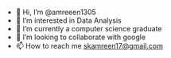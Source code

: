 - 👋 Hi, I’m @amreeen1305
- 👀 I’m interested in Data Analysis
- 🌱 I’m currently a computer science graduate
- 💞️ I’m looking to collaborate with google
- 📫 How to reach me skamreen17@gmail.com

